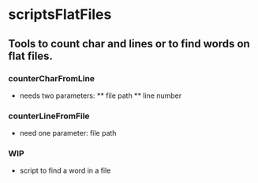 # scriptsFlatFiles
## Tools to count char and lines or to find words on flat files.

### counterCharFromLine
* needs two parameters:
** file path 
** line number

### counterLineFromFile
* need one parameter: file path

### WIP
* script to find a word in a file
